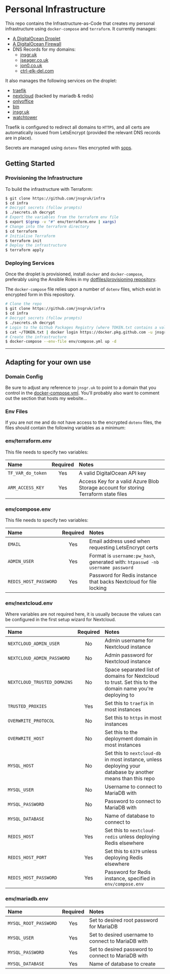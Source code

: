 # Personal Infrastructure

This repo contains the Infrastructure-as-Code that creates my personal infrastructure using `docker-compose` and `terraform`. It currently manages:

- [A DigitalOcean Droplet](./terraform/personal-infra.tf)
- [A DigitalOcean Firewall](./terraform/personal-infra.tf)
- DNS Records for my domains:
  - [jnsgr.uk](./terraform/dns-jnsgr-uk.tf)
  - [jseager.co.uk](./terraform/dns-jseager-co-uk.tf)
  - [jon0.co.uk](./terraform/dns-jon0-co-uk.tf)
  - [ctrl-elk-del.com](./terraform/dns-ctrl-elk-del-com.tf)

It also manages the following services on the droplet:

- [traefik](https://traefik.io)
- [nextcloud](https://nextcloud.com/) (backed by mariadb & redis)
- [onlyoffice](https://hub.docker.com/r/onlyoffice/documentserver/)
- [bin](https://github.com/w4/bin)
- [jnsgr.uk](https://github.com/jnsgruk/jnsgr.uk)
- [watchtower](https://github.com/containrrr/watchtower)

Traefik is configured to redirect all domains to `HTTPS`, and all certs are automatically issued from LetsEncrypt (provided the relevant DNS records are in place).

Secrets are managed using `dotenv` files encrypted with [sops](https://github.com/mozilla/sops).

## Getting Started

### Provisioning the Infrastructure

To build the infrastructure with Terraform:

```bash
$ git clone https://github.com/jnsgruk/infra
$ cd infra
# Decrypt secrets (follow prompts)
$ ./secrets.sh decrypt
# Export the variables from the terraform env file
$ export $(grep -v "#" env/terraform.env | xargs)
# Change into the terraform directory
$ cd terraform
# Initialise Terraform
$ terraform init
# Deploy the infrastructure
$ terraform apply
```

### Deploying Services

Once the droplet is provisioned, install `docker` and `docker-compose`, preferably using the Ansible Roles in my [dotfiles/provisioning repository](https://jnsgr.uk/dotfiles).

The `docker-compose` file relies upon a number of `dotenv` files, which exist in encrypted form in this repository.

```bash
# Clone the repo
$ git clone https://github.com/jnsgruk/infra
$ cd infra
# Decrypt secrets (follow prompts)
$ ./secrets.sh decrypt
# Login to the Github Packages Registry (where TOKEN.txt contains a valid Github access token)
$ cat ~/TOKEN.txt | docker login https://docker.pkg.github.com -u jnsgruk --password-stdin
# Create the infrastructure
$ docker-compose --env-file env/compose.yml up -d
```

---

## Adapting for your own use

### Domain Config

Be sure to adjust any reference to `jnsgr.uk` to point to a domain that you control in the [docker-compose.yml](./docker-compose.yml). You'll probably also want to comment out the section that hosts my website...

### Env Files

If you are not me and do not have access to the encrypted `dotenv` files, the files should contain the following variables as a minimum:

### env/terraform.env

This file needs to specify two variables:

| Name              | Required | Notes                                                                               |
| :---------------- | :------: | :---------------------------------------------------------------------------------- |
| `TF_VAR_do_token` |   Yes    | A valid DigitalOcean API key                                                        |
| `ARM_ACCESS_KEY`  |   Yes    | Access Key for a valid Azure Blob Storage account for storing Terraform state files |

### env/compose.env

This file needs to specify two variables:

| Name                  | Required | Notes                                                                          |
| :-------------------- | :------: | :----------------------------------------------------------------------------- |
| `EMAIL`               |   Yes    | Email address used when requesting LetsEncrypt certs                           |
| `ADMIN_USER`          |   Yes    | Format is `username:pw_hash`, generated with: `htpasswd -nb username password` |
| `REDIS_HOST_PASSWORD` |   Yes    | Password for Redis instance that backs Nextcloud for file locking              |

### env/nextcloud.env

Where variables are not required here, it is usually because the values can be configured in the first setup wizard for Nextcloud.

| Name                        | Required | Notes                                                                                                       |
| :-------------------------- | :------: | :---------------------------------------------------------------------------------------------------------- |
| `NEXTCLOUD_ADMIN_USER`      |    No    | Admin username for Nextcloud instance                                                                       |
| `NEXTCLOUD_ADMIN_PASSWORD`  |    No    | Admin password for Nextcloud instance                                                                       |
| `NEXTCLOUD_TRUSTED_DOMAINS` |    No    | Space separated list of domains for Nextcloud to trust. Set this to the domain name you're deploying to     |
| `TRUSTED_PROXIES`           |   Yes    | Set this to `traefik` in most instances                                                                     |
| `OVERWRITE_PROTOCOL`        |    No    | Set this to `https` in most instances                                                                       |
| `OVERWRITE_HOST`            |    No    | Set this to the deployment domain in most instances                                                         |
| `MYSQL_HOST`                |    No    | Set this to `nextcloud-db` in most instance, unless deploying your database by another means than this repo |
| `MYSQL_USER`                |    No    | Username to connect to MariaDB with                                                                         |
| `MYSQL_PASSWORD`            |    No    | Password to connect to MariaDB with                                                                         |
| `MYSQL_DATABASE`            |    No    | Name of database to connect to                                                                              |
| `REDIS_HOST`                |   Yes    | Set this to `nextcloud-redis` unless deploying Redis elsewhere                                              |
| `REDIS_HOST_PORT`           |   Yes    | Set this to `6379` unless deploying Redis elsewhere                                                         |
| `REDIS_HOST_PASSWORD`       |   Yes    | Password for Redis instance, specified in `env/compose.env`                                                 |

### env/mariadb.env

| Name                  | Required | Notes                                              |
| :-------------------- | :------: | :------------------------------------------------- |
| `MYSQL_ROOT_PASSWORD` |   Yes    | Set to desired root password for MariaDB           |
| `MYSQL_USER`          |   Yes    | Set to desired username to connect to MariaDB with |
| `MYSQL_PASSWORD`      |   Yes    | Set to desired password to connect to MariaDB with |
| `MYSQL_DATABASE`      |   Yes    | Name of database to create                         |
